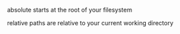 absolute starts at the root of your filesystem

relative paths are relative to your current working directory

